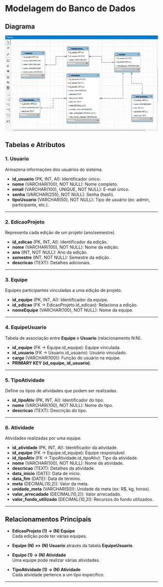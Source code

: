 # Modelagem do Banco de Dados

## Diagrama 

![Diagrama do Banco de Dados](/imagens/diagrama.png)

## Tabelas e Atributos

### 1. **Usuario**
Armazena informações dos usuários do sistema.
- **id_usuario** (PK, INT, AI): Identificador único.  
- **nome** (VARCHAR(100), NOT NULL): Nome completo.  
- **email** (VARCHAR(100), UNIQUE, NOT NULL): E-mail único.  
- **senha** (VARCHAR(255), NOT NULL): Senha (hash).  
- **tipoUsuario** (VARCHAR(50), NOT NULL): Tipo de usuário (ex: admin, participante, etc.).  

---

### 2. **EdicaoProjeto**
Representa cada edição de um projeto (ano/semestre).
- **id_edicao** (PK, INT, AI): Identificador da edição.  
- **nome** (VARCHAR(100), NOT NULL): Nome da edição.  
- **ano** (INT, NOT NULL): Ano da edição.  
- **semestre** (INT, NOT NULL): Semestre da edição.  
- **descricao** (TEXT): Detalhes adicionais.  

---

### 3. **Equipe**
Equipes participantes vinculadas a uma edição de projeto.
- **id_equipe** (PK, INT, AI): Identificador da equipe.  
- **id_edicao** (FK → EdicaoProjeto.id_edicao): Relaciona a edição.  
- **nomeEquipe** (VARCHAR(100), NOT NULL): Nome da equipe.  

---

### 4. **EquipeUsuario**
Tabela de associação entre **Equipe** e **Usuario** (relacionamento N:N).
- **id_equipe** (FK → Equipe.id_equipe): Equipe vinculada.  
- **id_usuario** (FK → Usuario.id_usuario): Usuário vinculado.  
- **cargo** (VARCHAR(100)): Função do usuário na equipe.  
- **PRIMARY KEY (id_equipe, id_usuario)**.  

---

### 5. **TipoAtividade**
Define os tipos de atividades que podem ser realizadas.
- **id_tipoAtiv** (PK, INT, AI): Identificador do tipo.  
- **nome** (VARCHAR(100), NOT NULL): Nome do tipo.  
- **descricao** (TEXT): Descrição do tipo.  

---

### 6. **Atividade**
Atividades realizadas por uma equipe.
- **id_atividade** (PK, INT, AI): Identificador da atividade.  
- **id_equipe** (FK → Equipe.id_equipe): Equipe responsável.  
- **id_tipoAtiv** (FK → TipoAtividade.id_tipoAtiv): Tipo da atividade.  
- **nome** (VARCHAR(100), NOT NULL): Nome da atividade.  
- **descricao** (TEXT): Detalhes da atividade.  
- **data_inicio** (DATE): Data de início.  
- **data_fim** (DATE): Data de término.  
- **meta** (DECIMAL(10,2)): Valor da meta.  
- **unidade_meta** (VARCHAR(50)): Unidade da meta (ex: R$, kg, horas).  
- **valor_arrecadado** (DECIMAL(10,2)): Valor arrecadado.  
- **valor_fundo_utilizado** (DECIMAL(10,2)): Recursos do fundo utilizados.  

---


## Relacionamentos Principais

- **EdicaoProjeto (1) → (N) Equipe**  
Cada edição pode ter várias equipes.  

- **Equipe (N) ↔ (N) Usuario** através da tabela **EquipeUsuario**.  

- **Equipe (1) → (N) Atividade**  
Uma equipe pode realizar várias atividades.  

- **TipoAtividade (1) → (N) Atividade**  
Cada atividade pertence a um tipo específico.  

---
